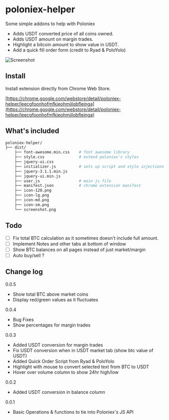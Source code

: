 # poloniex-helper
Some simple addons to help with Poloniex

- Adds USDT converted price of all coins owned.
- Adds USDT amount on margin trades.
- Highlight a bitcoin amount to show value in USDT.
- Add a quick fill order form (credit to Ryad & PoloYolo)

![Screenshot](http://andrew98103.github.io/poloniex-helper/screenshot.png)

## Install

Install extension directly from Chrome Web Store.

[https://chrome.google.com/webstore/detail/poloniex-helper/leecgfoonhofmfkjeohmjjlobfleinga](https://chrome.google.com/webstore/detail/poloniex-helper/leecgfoonhofmfkjeohmjjlobfleinga)

## What's included

```bash
poloniex-helper/
├── dist/
    ├── font-awesome.min.css	# font awesome library
    ├── style.css				# extend poloniex's styles
    ├── jquery-ui.css
    ├── initializer.js			# sets up script and style injections
    ├── jquery-3.1.1.min.js         
    ├── jquery-ui.min.js
    ├── user.js					# main js file
	├── manifest.json			# chrome extension manifest
	├── icon-128.png
	├── icon-lg.png
	├── icon-md.png
	├── icon-sm.png
    └── screenshot.png
```

## Todo

- [ ] Fix total BTC calculation as it sometimes doesn't include full amount.
- [ ] Implement Notes and other tabs at bottom of window
- [ ] Show BTC balances on all pages instead of just market/margin
- [ ] Auto buy/sell ?

## Change log

0.0.5

* Show total BTC above market coins
* Display red/green values as it fluctuates

0.0.4

* Bug Fixes
* Show percentages for margin trades

0.0.3

* Added USDT conversion for margin trades
* Fix USDT conversion when in USDT market tab (show btc value of USDT)
* Added Quick Order Script from Ryad & PoloYolo
* Highlight with mouse to convert selected text from BTC to USDT
* Hover over volume column to show 24hr high/low

0.0.2

* Added USDT conversion in balance column

0.0.1

* Basic Operations & functions to tie into Poloniex's JS API